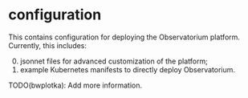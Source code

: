 # configuration

This contains configuration for deploying the Observatorium platform.
Currently, this includes:

0. jsonnet files for advanced customization of the platform;
0. example Kubernetes manifests to directly deploy Observatorium.

TODO(bwplotka): Add more information.